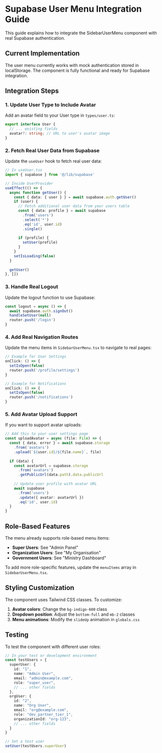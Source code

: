 # Supabase User Menu Integration Guide

This guide explains how to integrate the SidebarUserMenu component with real Supabase authentication.

## Current Implementation

The user menu currently works with mock authentication stored in localStorage. The component is fully functional and ready for Supabase integration.

## Integration Steps

### 1. Update User Type to Include Avatar

Add an avatar field to your User type in `types/user.ts`:

```typescript
export interface User {
  // ... existing fields
  avatar?: string; // URL to user's avatar image
}
```

### 2. Fetch Real User Data from Supabase

Update the `useUser` hook to fetch real user data:

```typescript
// In useUser.tsx
import { supabase } from '@/lib/supabase'

// Inside UserProvider
useEffect(() => {
  async function getUser() {
    const { data: { user } } = await supabase.auth.getUser()
    if (user) {
      // Fetch additional user data from your users table
      const { data: profile } = await supabase
        .from('users')
        .select('*')
        .eq('id', user.id)
        .single()
      
      if (profile) {
        setUser(profile)
      }
    }
    setIsLoading(false)
  }
  
  getUser()
}, [])
```

### 3. Handle Real Logout

Update the logout function to use Supabase:

```typescript
const logout = async () => {
  await supabase.auth.signOut()
  handleSetUser(null)
  router.push('/login')
}
```

### 4. Add Real Navigation Routes

Update the menu items in `SidebarUserMenu.tsx` to navigate to real pages:

```typescript
// Example for User Settings
onClick: () => {
  setIsOpen(false)
  router.push('/profile/settings')
}

// Example for Notifications
onClick: () => {
  setIsOpen(false)
  router.push('/notifications')
}
```

### 5. Add Avatar Upload Support

If you want to support avatar uploads:

```typescript
// Add this to your user settings page
const uploadAvatar = async (file: File) => {
  const { data, error } = await supabase.storage
    .from('avatars')
    .upload(`${user.id}/${file.name}`, file)
  
  if (data) {
    const avatarUrl = supabase.storage
      .from('avatars')
      .getPublicUrl(data.path).data.publicUrl
    
    // Update user profile with avatar URL
    await supabase
      .from('users')
      .update({ avatar: avatarUrl })
      .eq('id', user.id)
  }
}
```

## Role-Based Features

The menu already supports role-based menu items:

- **Super Users**: See "Admin Panel"
- **Organization Users**: See "My Organisation"
- **Government Users**: See "Ministry Dashboard"

To add more role-specific features, update the `menuItems` array in `SidebarUserMenu.tsx`.

## Styling Customization

The component uses Tailwind CSS classes. To customize:

1. **Avatar colors**: Change the `bg-indigo-600` class
2. **Dropdown position**: Adjust the `bottom-full` and `mb-2` classes
3. **Menu animations**: Modify the `slideUp` animation in `globals.css`

## Testing

To test the component with different user roles:

```typescript
// In your test or development environment
const testUsers = {
  superUser: {
    id: "1",
    name: "Admin User",
    email: "admin@example.com",
    role: "super_user",
    // ... other fields
  },
  orgUser: {
    id: "2",
    name: "Org User",
    email: "org@example.com",
    role: "dev_partner_tier_1",
    organizationId: "org-123",
    // ... other fields
  }
}

// Set a test user
setUser(testUsers.superUser)
``` 